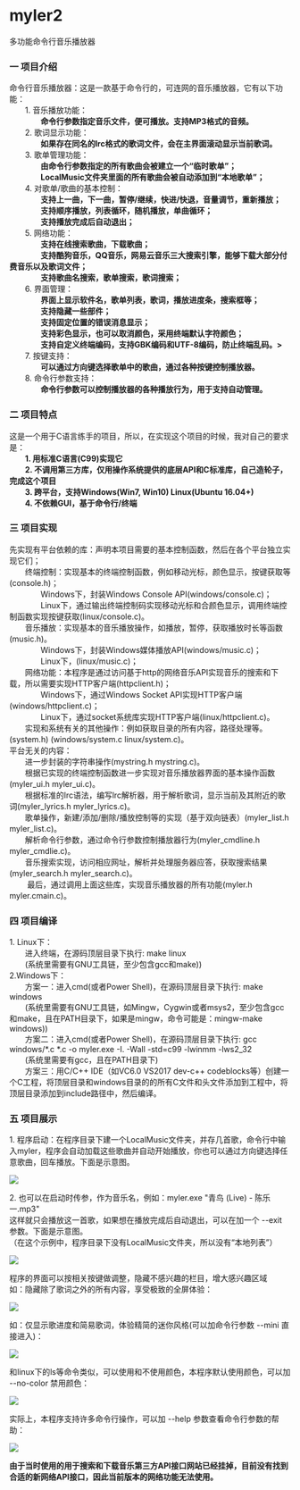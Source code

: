 # myler2
多功能命令行音乐播放器
<h3>一 项目介绍</h4>
                    <p>
                        命令行音乐播放器：这是一款基于命令行的，可连网的音乐播放器，它有以下功能：<br>
                        　　1. 音乐播放功能： <br><strong>
                        　　　　命令行参数指定音乐文件，便可播放。支持MP3格式的音频。<br></strong>
                        　　2. 歌词显示功能：<br><strong>
                        　　　　如果存在同名的lrc格式的歌词文件，会在主界面滚动显示当前歌词。</strong><br>
                        　　3. 歌单管理功能：<br><strong>
                        　　　　由命令行参数指定的所有歌曲会被建立一个“临时歌单”；<br>
                        　　　　LocalMusic文件夹里面的所有歌曲会被自动添加到“本地歌单”；</strong><br>
                        　　4. 对歌单/歌曲的基本控制：<br><strong>
                        　　　　支持上一曲，下一曲，暂停/继续，快进/快退，音量调节，重新播放；<br>
                        　　　　支持顺序播放，列表循环，随机播放，单曲循环；<br>
                        　　　　支持播放完成后自动退出；</strong><br>
                        　　5. 网络功能：<br><strong>
                        　　　　支持在线搜索歌曲，下载歌曲；<br>
                        　　　　支持酷狗音乐，QQ音乐，网易云音乐三大搜索引擎，能够下载大部分付费音乐以及歌词文件；<br>
                        　　　　支持歌曲名搜索，歌单搜索，歌词搜索；</strong><br>
                        　　6. 界面管理：<br><strong>
                        　　　　界面上显示软件名，歌单列表，歌词，播放进度条，搜索框等；<br>
                        　　　　支持隐藏一些部件；<br>
                        　　　　支持固定位置的错误消息显示；<br>
                        　　　　支持彩色显示，也可以取消颜色，采用终端默认字符颜色；<br>
                        　　　　支持自定义终端编码，支持GBK编码和UTF-8编码，防止终端乱码。></strong><br>
                        　　7. 按键支持：<br><strong>
                        　　　　可以通过方向键选择歌单中的歌曲，通过各种按键控制播放器。</strong><br>
                        　　8. 命令行参数支持：<strong><br>
                        　　　　命令行参数可以控制播放器的各种播放行为，用于支持自动管理。</strong>
                    </p>
                    <h3>二 项目特点</h4>
                    <p>这是一个用于C语言练手的项目，所以，在实现这个项目的时候，我对自己的要求是：<br><strong>
                    　　1. 用标准C语言(C99)实现它<br>
                    　　2. 不调用第三方库，仅用操作系统提供的底层API和C标准库，自己造轮子，完成这个项目<br>
                    　　3. 跨平台，支持Windows(Win7, Win10) Linux(Ubuntu 16.04+)<br>
                    　　4. 不依赖GUI，基于命令行/终端</strong><br>
                    </p>
                    <h3>三 项目实现</h3>
                    <p>先实现有平台依赖的库：声明本项目需要的基本控制函数，然后在各个平台独立实现它们；<br>
                    　　终端控制：实现基本的终端控制函数，例如移动光标，颜色显示，按键获取等(console.h)；<br>
                    　　　　Windows下，封装Windows Console API(windows/console.c)；<br>
                    　　　　Linux下，通过输出终端控制码实现移动光标和合颜色显示，调用终端控制函数实现按键获取(linux/console.c)。<br>
                    　　音乐播放：实现基本的音乐播放操作，如播放，暂停，获取播放时长等函数(music.h)。<br>
                    　　　　Windows下，封装Windows媒体播放API(windows/music.c)；<br>
                    　　　　Linux下，(linux/music.c)；<br>
                    　　网络功能：本程序是通过访问基于http的网络音乐API实现音乐的搜索和下载，所以需要实现HTTP客户端(httpclient.h)；<br>
                    　　　　Windows下，通过Windows Socket API实现HTTP客户端(windows/httpclient.c)；<br>
                    　　　　Linux下，通过socket系统库实现HTTP客户端(linux/httpclient.c)。<br>
                    　　实现和系统有关的其他操作：例如获取目录的所有内容，路径处理等。(system.h) (windows/system.c linux/system.c)。<br>
                    平台无关的内容：<br>
                    　　进一步封装的字符串操作(mystring.h mystring.c)。<br>
                    　　根据已实现的终端控制函数进一步实现对音乐播放器界面的基本操作函数(myler_ui.h myler_ui.c)。<br>
                    　　根据标准的lrc语法，编写lrc解析器，用于解析歌词，显示当前及其附近的歌词(myler_lyrics.h myler_lyrics.c)。<br>
                    　　歌单操作，新建/添加/删除/播放控制等的实现（基于双向链表）(myler_list.h myler_list.c)。<br>
                    　　解析命令行参数，通过命令行参数控制播放器行为(myler_cmdline.h myler_cmdlie.c)。<br>
                    　　音乐搜索实现，访问相应网址，解析并处理服务器应答，获取搜索结果(myler_search.h myler_search.c)。<br>　　
                    最后，通过调用上面这些库，实现音乐播放器的所有功能(myler.h myler.cmain.c)。
                    </p>
                    <h3>四 项目编译</h3>
                    <p>1. Linux下：<br>
                    　　进入终端，在源码顶层目录下执行: make linux<br>
                    　　(系统里需要有GNU工具链，至少包含gcc和make))<br>
                    2.Windows下：<br>
                    　　方案一：进入cmd(或者Power Shell)，在源码顶层目录下执行: make windows<br>
                    　　(系统里需要有GNU工具链，如Mingw，Cygwin或者msys2，至少包含gcc和make，且在PATH目录下，如果是mingw，命令可能是：mingw-make windows))<br>
                    　　方案二：进入cmd(或者Power Shell)，在源码顶层目录下执行: gcc windows/*.c *.c -o myler.exe -I. -Wall -std=c99 -lwinmm -lws2_32<br>
                    　　(系统里需要有gcc，且在PATH目录下)<br>
                    　　方案三：用C/C++ IDE（如VC6.0 VS2017 dev-c++ codeblocks等）创建一个C工程，将顶层目录和windows目录的的所有C文件和头文件添加到工程中，将顶层目录添加到include路径中，然后编译。
                    </p>
                    <h3>五 项目展示</h3>
                    <p>1. 程序启动：在程序目录下建一个LocalMusic文件夹，并存几首歌，命令行中输入myler，程序会自动加载这些歌曲并自动开始播放，你也可以通过方向键选择任意歌曲，回车播放。下面是示意图。</p>
                    <img src="20190908224855.png">
                    <p>2. 也可以在启动时传参，作为音乐名，例如：myler.exe "青鸟 (Live) - 陈乐一.mp3"<br>这样就只会播放这一首歌，如果想在播放完成后自动退出，可以在加一个 --exit 参数。下面是示意图。<br>（在这个示例中，程序目录下没有LocalMusic文件夹，所以没有“本地列表”）</p>
                    <img src="20190908232309.png">     
                    <p>程序的界面可以按相关按键做调整，隐藏不感兴趣的栏目，增大感兴趣区域<br>如：隐藏除了歌词之外的所有内容，享受极致的全屏体验：</p> 
                    <img src="20190908233802.png">     
                    <p>如：仅显示歌进度和简易歌词，体验精简的迷你风格(可以加命令行参数 --mini 直接进入)：</p> 
                    <img src="20190908234848.png">   
                    <p>和linux下的ls等命令类似，可以使用和不使用颜色，本程序默认使用颜色，可以加 --no-color 禁用颜色：</p> 
                    <img src="20190909000013.png">   
                    <p>实际上，本程序支持许多命令行操作，可以加 --help 参数查看命令行参数的帮助：</p> 
                    <img src="20190909000653.png">   
                    <p><strong>由于当时使用的用于搜索和下载音乐第三方API接口网站已经挂掉，目前没有找到合适的新网络API接口，因此当前版本的网络功能无法使用。</strong></p>
